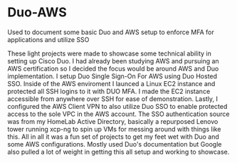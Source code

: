 # Duo-AWS
Used to document some basic Duo and AWS setup to enforce MFA for applications and utilize SSO

These light projects were made to showcase some technical ability in setting up Cisco Duo. I had already been studying AWS and pursuing an AWS certification so I decided the focus would be around AWS and Duo implementation. I setup Duo Single Sign-On For AWS using Duo Hosted SSO. Inside of the AWS enviroment I launced a Linux EC2 instance and protected all SSH logins to it with DUO MFA. I made the EC2 instance accessible from anywhere over SSH for ease of demonstration. Lastly, I configured the AWS Client VPN to also utilize Duo SSO to enable protected access to the sole VPC in the AWS account. The SSO authentication source was from my HomeLab Active Directory, basically a repurposed Lenovo tower running xcp-ng to spin up VMs for messing around with things like this. All in all it was a fun set of projects to get my feet wet with Duo and some AWS configurations. Mostly used Duo's documentation but Google also pulled a lot of weight in getting this all setup and working to showcase.
